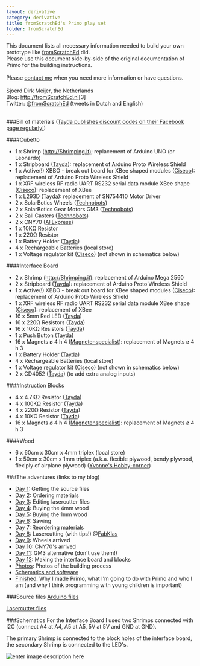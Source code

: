 ```yaml
---
layout: derivative
category: derivative
title: fromScratchEd's Primo play set
folder: fromScratchEd
---
```


<div id="notes">
This document lists all necessary information needed to build your own prototype like <a href="http://fromscratched.nl/?lang=en">fromScratchEd</a> did.<br>
Please use this document side-by-side of the original documentation of Primo for the building instructions.<br>
<br>
Please <a href="http://fromscratched.nl/index.php/neem-contact-op/?lang=en">contact me</a> when you need more information or have questions.<br>
<br>
Sjoerd Dirk Meijer, the Netherlands<br>
Blog: <a href="http://fromscratched.nl/?lang=en">http://fromScratchEd.nl</a>[3]<br>
Twitter: <a href="https://twitter.com/fromScratchEd">@fromScratchEd</a> (tweets in Dutch and English)
</div>
<br>

###Bill of materials
([Tayda publishes discount codes on their Facebook page regularly!][5])

####Cubetto

* 1 x Shrimp ([http://Shrimping.it)][6]: replacement of Arduino UNO (or Leonardo)
* 1 x Stripboard ([Tayda][7]): replacement of Arduino Proto Wireless Shield
* 1 x Active(!) XBBO - break out board for XBee shaped modules ([Ciseco][10]): replacement of Arduino Proto Wireless Shield
* 1 x XRF wireless RF radio UART RS232 serial data module XBee shape ([Ciseco][9]): replacement of XBee
* 1 x L293D ([Tayda][8]): replacement of SN754410 Motor Driver
* 2 x SolarBotics Wheels ([Technobots][11])
* 2 x SolarBotics Gear Motors GM3 ([Technobots][12])
* 2 x Ball Casters ([Technobots][13])
* 2 x CNY70 ([AliExpress][14])
* 1 x 10KΩ Resistor
* 1 x 220Ω Resistor
* 1 x Battery Holder ([Tayda][15])
* 4 x Rechargeable Batteries (local store)
* 1 x Voltage regulator kit ([Ciseco][16]) (not shown in schematics below)

####Interface Board

* 2 x Shrimp ([http://Shrimping.it)][17]: replacement of Arduino Mega 2560
* 2 x Stripboard ([Tayda][18]): replacement of Arduino Proto Wireless Shield
* 1 x Active(!) XBBO - break out board for XBee shaped modules ([Ciseco][20]): replacement of Arduino Proto Wireless Shield
* 1 x XRF wireless RF radio UART RS232 serial data module XBee shape ([Ciseco][19]): replacement of XBee
* 16 x 5mm Red LED ([Tayda][21]) 
* 16 x 220Ω Resistors ([Tayda][22]) 
* 16 x 10KΩ Resistors ([Tayda][23]) 
* 1 x Push Button ([Tayda][24])
* 16 x Magnets ø 4 h 4 ([Magnetenspecialist][25]): replacement of Magnets ø 4 h 3
* 1 x Battery Holder ([Tayda][15])
* 4 x Rechargeable Batteries (local store)
* 1 x Voltage regulator kit ([Ciseco][26]) (not shown in schematics below)
* 2 x CD4052 ([Tayda][52]) (to add extra analog inputs)

####Instruction Blocks

* 4 x 4.7KΩ Resistor ([Tayda][27])
* 4 x 100KΩ Resistor ([Tayda][28])
* 4 x 220Ω Resistor ([Tayda][29])
* 4 x 10KΩ Resistor ([Tayda][30])
* 16 x Magnets ø 4 h 4 ([Magnetenspecialist][31]): replacement of Magnets ø 4 h 3

####Wood

* 6 x 60cm x 30cm x 4mm triplex (local store)
* 1 x 50cm x 30cm x 1mm triplex (a.k.a. flexible plywood, bendy plywood, flexiply of airplane plywood) ([Yvonne's Hobby-corner][32])

###The adventures (links to my blog)
* [Day 1][33]: Getting the source files
* [Day 2][34]: Ordering materials
* [Day 3][35]: Editing lasercutter files
* [Day 4][36]: Buying the 4mm wood
* [Day 5][37]: Buying the 1mm wood
* [Day 6][38]: Sawing
* [Day 7][39]: Reordering materials
* [Day 8][40]: Lasercutting (with tips!) @[FabKlas][41]
* [Day 9][42]: Wheels arrived
* [Day 10][43]: CNY70's arrived
* [Day 11][44]: GM3 alternative (don't use them!)
* [Day 12][45]: Making the interface board and blocks
* [Photos][46]: Photos of the building process
* [Schematics and software][47]
* [Finished][48]: Why I made Primo, what I'm going to do with Primo and who I am (and why I think programming with young children is important)

###Source files
[Arduino files][49]

[Lasercutter files][50]

###Schematics
For the Interface Board I used two Shrimps connected with I2C (connect A4 at A4, A5 at A5, 5V at 5V and GND at GND).

The primary Shrimp is connected to the block holes of the interface board, the secondary Shrimp is connected to the LED's.

![enter image description here][51]


  [1]: http://fromscratched.nl/index.php/category/primo/?lang=en
  [2]: http://fromscratched.nl/index.php/neem-contact-op/?lang=en
  [3]: http://fromScratchEd.nl/?lang=en
  [4]: https://twitter.com/fromScratchEd
  [5]: https://www.facebook.com/TaydaElectronics
  [6]: http://shrimping.it
  [7]: http://www.taydaelectronics.com/small-stripboard-94x53mm-copper.html
  [8]: http://www.taydaelectronics.com/catalogsearch/result/?q=l293d
  [9]: http://shop.ciseco.co.uk/xrf-wireless-rf-radio-uart-rs232-serial-data-module-xbee-shape-arduino-pic-etc/
  [10]: http://shop.ciseco.co.uk/xbbo-break-out-board-for-xbee-shaped-modules/
  [11]: http://www.technobotsonline.com/solarbotics-gmpw-plastic-red-wheel-33812.html
  [12]: http://www.technobotsonline.com/solarbotics-gm3-90-degree.html
  [13]: http://www.technobotsonline.com/pololu-ball-caster-3-8-inch-plastic-ball.html
  [14]: http://www.aliexpress.com/item/Free-Shipping-10pcs-CNY70-DIP-4/1644744700.html
  [15]: http://www.taydaelectronics.com/aa-battery-holder-4.html
  [16]: http://shop.ciseco.co.uk/voltage-regulator-kit-for-xino-basic-for-atmel/
  [17]: http://shrimping.it
  [18]: http://www.taydaelectronics.com/small-stripboard-94x53mm-copper.html
  [19]: http://shop.ciseco.co.uk/xrf-wireless-rf-radio-uart-rs232-serial-data-module-xbee-shape-arduino-pic-etc/
  [20]: http://shop.ciseco.co.uk/xbbo-break-out-board-for-xbee-shaped-modules/
  [21]: http://www.taydaelectronics.com/
  [22]: http://www.taydaelectronics.com/
  [23]: http://www.taydaelectronics.com/
  [24]: http://www.taydaelectronics.com/
  [25]: http://www.magnetenspecialist.nl/?catalogproduct/1351262/SCHIJFMAGNEET%204x4mm.aspx
  [26]: http://shop.ciseco.co.uk/voltage-regulator-kit-for-xino-basic-for-atmel/
  [27]: http://www.taydaelectronics.com/
  [28]: http://www.taydaelectronics.com/
  [29]: http://www.taydaelectronics.com/
  [30]: http://www.taydaelectronics.com/
  [31]: http://www.magnetenspecialist.nl/?catalogproduct/1351262/SCHIJFMAGNEET%204x4mm.aspx
  [32]: http://www.hobby-corner.nl/vliegtuigtriplex-triplex-berken-hout/vliegtuigtriplex-triplex-berken-hout-100x25cm
  [33]: http://fromscratched.nl/index.php/28-februari-2014/?lang=en
  [34]: http://fromscratched.nl/index.php/primo-1-maart-2014/?lang=en
  [35]: http://fromscratched.nl/index.php/primo-dag-3-2-maart-2014/?lang=en
  [36]: http://fromscratched.nl/index.php/primo-dag-4-3-maart-2014/?lang=en
  [37]: http://fromscratched.nl/index.php/primo-dag-5-4-maart-2014/?lang=en
  [38]: http://fromscratched.nl/index.php/primo-dag-6-5-maart-2014/?lang=en
  [39]: http://fromscratched.nl/index.php/primo-dag-7-6-maart-2014/?lang=en
  [40]: http://fromscratched.nl/index.php/primo-dag-8-7-maart-2014/?lang=en
  [41]: http://fabklas.nl
  [42]: http://fromscratched.nl/index.php/primo-dag-9-11-maart-2014/?lang=en
  [43]: http://fromscratched.nl/index.php/primo-dag-10-12-maart-2014/?lang=en
  [44]: http://fromscratched.nl/index.php/primo-dag-11-13-maart-2014/?lang=en
  [45]: http://fromscratched.nl/index.php/primo-dag-12-18-maart-2014/?lang=en
  [46]: http://fromscratched.nl/index.php/primo-foto-maartapril-2014/?lang=en
  [47]: http://fromscratched.nl/index.php/primo-schemas-en-software/?lang=en
  [48]: http://fromscratched.nl/index.php/primo-klaar/?lang=en
  [49]: https://github.com/sdmeijer/arduino-sketches/blob/master/fromScratchEd/fromScratchEd.zip?raw=true
  [50]: https://github.com/sdmeijer/arduino-sketches/blob/master/fromScratchEd/fromScratchEd_laser.zip?raw=true
  [51]: http://fromscratched.nl/wp-content/uploads/2014/04/Scan-140415-0001_small.jpg
  [52]: http://www.taydaelectronics.com/cd4052-4052-cmos-multiplex-demultiplexer-ic.html
